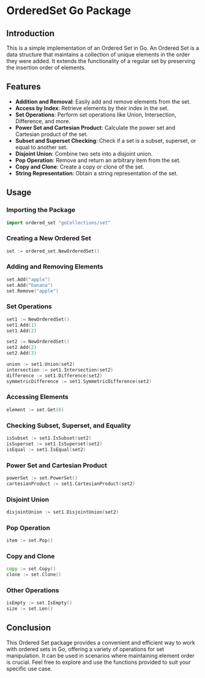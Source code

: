 # OrderedSet Go Package

## Introduction

This is a simple implementation of an Ordered Set in Go. An Ordered Set is a data structure that maintains a collection of unique elements in the order they were added. It extends the functionality of a regular set by preserving the insertion order of elements.

## Features

- **Addition and Removal**: Easily add and remove elements from the set.
- **Access by Index**: Retrieve elements by their index in the set.
- **Set Operations**: Perform set operations like Union, Intersection, Difference, and more.
- **Power Set and Cartesian Product**: Calculate the power set and Cartesian product of the set.
- **Subset and Superset Checking**: Check if a set is a subset, superset, or equal to another set.
- **Disjoint Union**: Combine two sets into a disjoint union.
- **Pop Operation**: Remove and return an arbitrary item from the set.
- **Copy and Clone**: Create a copy or clone of the set.
- **String Representation**: Obtain a string representation of the set.

## Usage

### Importing the Package

```go
import ordered_set "goCollections/set"
```

### Creating a New Ordered Set

```go
set := ordered_set.NewOrderedSet()
```

### Adding and Removing Elements

```go
set.Add("apple")
set.Add("banana")
set.Remove("apple")
```

### Set Operations

```go
set1 := NewOrderedSet()
set1.Add(1)
set1.Add(2)

set2 := NewOrderedSet()
set2.Add(2)
set2.Add(3)

union := set1.Union(set2)
intersection := set1.Intersection(set2)
difference := set1.Difference(set2)
symmetricDifference := set1.SymmetricDifference(set2)
```

### Accessing Elements

```go
element := set.Get(0)
```

### Checking Subset, Superset, and Equality

```go
isSubset := set1.IsSubset(set2)
isSuperset := set1.IsSuperset(set2)
isEqual := set1.IsEqual(set2)
```

### Power Set and Cartesian Product

```go
powerSet := set.PowerSet()
cartesianProduct := set1.CartesianProduct(set2)
```

### Disjoint Union

```go
disjointUnion := set1.DisjointUnion(set2)
```

### Pop Operation

```go
item := set.Pop()
```

### Copy and Clone

```go
copy := set.Copy()
clone := set.Clone()
```

### Other Operations

```go
isEmpty := set.IsEmpty()
size := set.Len()
```

## Conclusion

This Ordered Set package provides a convenient and efficient way to work with ordered sets in Go, offering a variety of operations for set manipulation. It can be used in scenarios where maintaining element order is crucial. Feel free to explore and use the functions provided to suit your specific use case.
